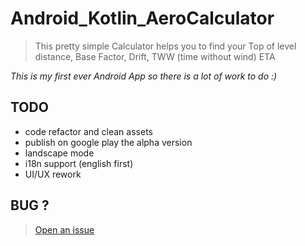 # Android_Kotlin_AeroCalculator

> This pretty simple Calculator helps you to find your Top of level
> distance, Base Factor, Drift, TWW (time without wind) ETA

*This is my first ever Android App so there is a lot of work to do :)*

## TODO

* code refactor and clean assets
* publish on google play the alpha version
* landscape mode
* i18n support (english first)
* UI/UX rework

## BUG ?

> [Open an issue](https://github.com/btronquo/Android_Kotlin_AeroCalculator/issues)

